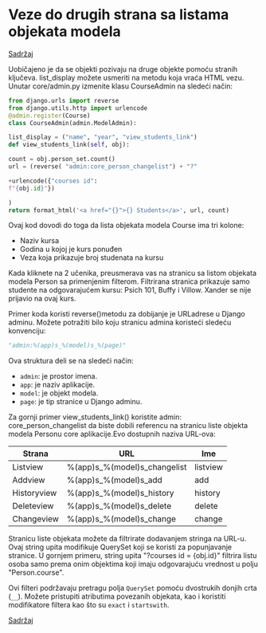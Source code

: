 
# Veze do drugih strana sa listama objekata modela

[Sadržaj](00_sadrzaj.md)

Uobičajeno je da se objekti pozivaju na druge objekte pomoću stranih ključeva. list_display možete usmeriti na metodu koja vraća HTML vezu. Unutar core/admin.py izmenite klasu CourseAdmin na sledeći način:

```py
from django.urls import reverse
from django.utils.http import urlencode
@admin.register(Course)
class CourseAdmin(admin.ModelAdmin):

list_display = ("name", "year", "view_students_link")
def view_students_link(self, obj):

count = obj.person_set.count()
url = (reverse( "admin:core_person_changelist") + "?"

+urlencode({"courses id":
f"{obj.id}"})

)
return format_html('<a href="{}">{} Students</a>', url, count)
```

Ovaj kod dovodi do toga da lista objekata modela Course ima tri kolone:

- Naziv kursa
- Godina u kojoj je kurs ponuđen
- Veza koja prikazuje broj studenata na kursu

Kada kliknete na 2 učenika, preusmerava vas na stranicu sa listom objekata modela Person sa primenjenim filterom. Filtrirana stranica prikazuje samo studente na odgovarajućem kursu: Psich 101, Buffy i Villow. Xander se nije prijavio na ovaj kurs.

Primer koda koristi reverse()metodu za dobijanje je URLadrese u Django adminu. Možete potražiti bilo koju stranicu admina koristeći sledeću konvenciju:

```py
"admin:%(app)s_%(model)s_%(page)"
```

Ova struktura deli se na sledeći način:

- `admin`: je prostor imena.
- `app`: je naziv aplikacije.
- `model`: je objekt modela.
- `page`: je tip stranice u Django adminu.

Za gornji primer view_students_link() koristite admin: core_person_changelist da biste dobili referencu na stranicu liste objekta modela Personu core aplikacije.Evo dostupnih naziva URL-ova:

 Strana     | URL                            | Ime
------------|--------------------------------|---------
Listview    | %(app)s\_%(model)s\_changelist | listview
Addview     | %(app)s\_%(model)s\_add        | add
Historyview | %(app)s\_%(model)s\_history    | history  
Deleteview  | %(app)s\_%(model)s\_delete     | delete
Changeview  | %(app)s\_%(model)s\_change     | change

Stranicu liste objekata možete da filtrirate dodavanjem stringa na URL-u. Ovaj string upita modifikuje QuerySet koji se koristi za popunjavanje stranice. U gornjem primeru, string upita "?courses id = {obj.id}" filtrira listu osoba samo prema onim objektima koji imaju odgovarajuću vrednost u polju "Person.course".

Ovi filteri podržavaju pretragu polja `QuerySet` pomoću dvostrukih donjih crta (`__`). Možete pristupiti atributima povezanih objekata, kao i koristiti modifikatore filtera kao što su `exact` i `startswith`.

[Sadržaj](00_sadrzaj.md)
